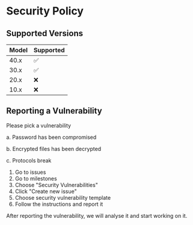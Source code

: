 # Security Policy

## Supported Versions

| Model   |      Supported     |
| ------- | ------------------ |
| 40.x    | :white_check_mark: |
| 30.x    | :white_check_mark: |
| 20.x    | :x:                |
| 10.x    | :x:                |

## Reporting a Vulnerability

Please pick a vulnerability

a. Password has been compromised

b. Encrypted files has been decrypted

c. Protocols break

1. Go to issues
2. Go to milestones
3. Choose "Security Vulnerabilities"
4. Click "Create new issue"
5. Choose security vulnerability template
6. Follow the instructions and report it

After reporting the vulnerability, we will analyse it and start working on it.
